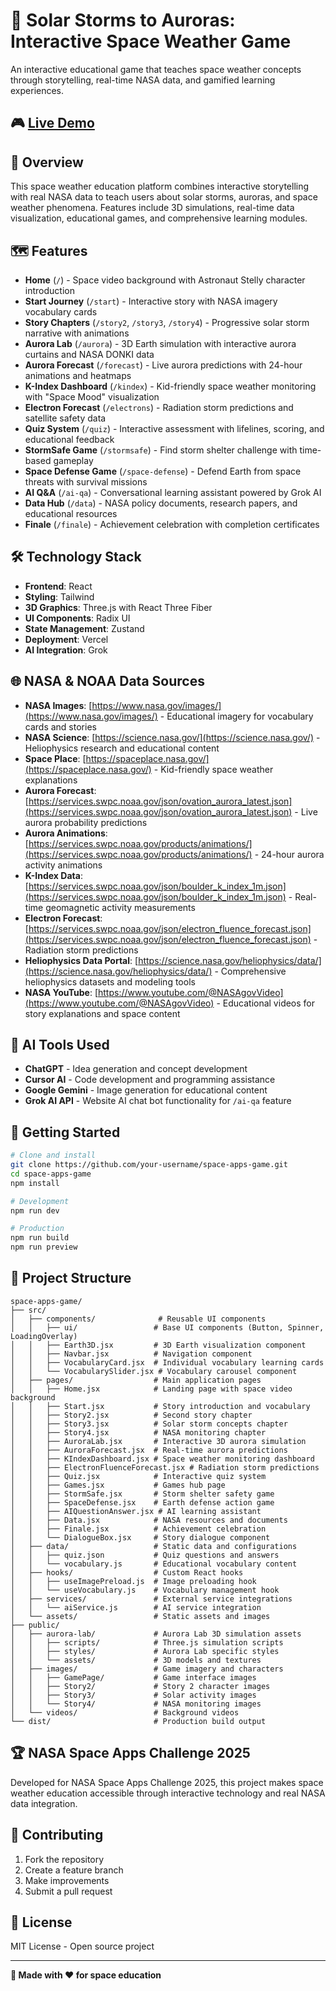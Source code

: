 # 🌟 Solar Storms to Auroras: Interactive Space Weather Game
An interactive educational game that teaches space weather concepts through storytelling, real-time NASA data, and gamified learning experiences.

## 🎮 [Live Demo](https://space-apps-game.vercel.app)

## 📖 Overview

This space weather education platform combines interactive storytelling with real NASA data to teach users about solar storms, auroras, and space weather phenomena. Features include 3D simulations, real-time data visualization, educational games, and comprehensive learning modules.

## 🗺️ Features

- **Home** (`/`) - Space video background with Astronaut Stelly character introduction
- **Start Journey** (`/start`) - Interactive story with NASA imagery vocabulary cards
- **Story Chapters** (`/story2`, `/story3`, `/story4`) - Progressive solar storm narrative with animations
- **Aurora Lab** (`/aurora`) - 3D Earth simulation with interactive aurora curtains and NASA DONKI data
- **Aurora Forecast** (`/forecast`) - Live aurora predictions with 24-hour animations and heatmaps
- **K-Index Dashboard** (`/kindex`) - Kid-friendly space weather monitoring with "Space Mood" visualization
- **Electron Forecast** (`/electrons`) - Radiation storm predictions and satellite safety data
- **Quiz System** (`/quiz`) - Interactive assessment with lifelines, scoring, and educational feedback
- **StormSafe Game** (`/stormsafe`) - Find storm shelter challenge with time-based gameplay
- **Space Defense Game** (`/space-defense`) - Defend Earth from space threats with survival missions
- **AI Q&A** (`/ai-qa`) - Conversational learning assistant powered by Grok AI
- **Data Hub** (`/data`) - NASA policy documents, research papers, and educational resources
- **Finale** (`/finale`) - Achievement celebration with completion certificates

## 🛠️ Technology Stack

- **Frontend**: React
- **Styling**: Tailwind 
- **3D Graphics**: Three.js with React Three Fiber
- **UI Components**: Radix UI
- **State Management**: Zustand
- **Deployment**: Vercel
- **AI Integration**: Grok

## 🌐 NASA & NOAA Data Sources

- **NASA Images**: [https://www.nasa.gov/images/](https://www.nasa.gov/images/) - Educational imagery for vocabulary cards and stories
- **NASA Science**: [https://science.nasa.gov/](https://science.nasa.gov/) - Heliophysics research and educational content
- **Space Place**: [https://spaceplace.nasa.gov/](https://spaceplace.nasa.gov/) - Kid-friendly space weather explanations
- **Aurora Forecast**: [https://services.swpc.noaa.gov/json/ovation_aurora_latest.json](https://services.swpc.noaa.gov/json/ovation_aurora_latest.json) - Live aurora probability predictions
- **Aurora Animations**: [https://services.swpc.noaa.gov/products/animations/](https://services.swpc.noaa.gov/products/animations/) - 24-hour aurora activity animations
- **K-Index Data**: [https://services.swpc.noaa.gov/json/boulder_k_index_1m.json](https://services.swpc.noaa.gov/json/boulder_k_index_1m.json) - Real-time geomagnetic activity measurements
- **Electron Forecast**: [https://services.swpc.noaa.gov/json/electron_fluence_forecast.json](https://services.swpc.noaa.gov/json/electron_fluence_forecast.json) - Radiation storm predictions
- **Heliophysics Data Portal**: [https://science.nasa.gov/heliophysics/data/](https://science.nasa.gov/heliophysics/data/) - Comprehensive heliophysics datasets and modeling tools
- **NASA YouTube**: [https://www.youtube.com/@NASAgovVideo](https://www.youtube.com/@NASAgovVideo) - Educational videos for story explanations and space content 



## 🤖 AI Tools Used

- **ChatGPT** - Idea generation and concept development
- **Cursor AI** - Code development and programming assistance  
- **Google Gemini** - Image generation for educational content
- **Grok AI API** - Website AI chat bot functionality for `/ai-qa` feature


## 🚀 Getting Started

   ```bash
# Clone and install
   git clone https://github.com/your-username/space-apps-game.git
   cd space-apps-game
   npm install

# Development
   npm run dev

# Production
   npm run build
   npm run preview
   ```

## 📁 Project Structure

```
space-apps-game/
├── src/
│   ├── components/              # Reusable UI components
│   │   ├── ui/                 # Base UI components (Button, Spinner, LoadingOverlay)
│   │   ├── Earth3D.jsx         # 3D Earth visualization component
│   │   ├── Navbar.jsx          # Navigation component
│   │   ├── VocabularyCard.jsx  # Individual vocabulary learning cards
│   │   └── VocabularySlider.jsx # Vocabulary carousel component
│   ├── pages/                  # Main application pages
│   │   ├── Home.jsx            # Landing page with space video background
│   │   ├── Start.jsx           # Story introduction and vocabulary
│   │   ├── Story2.jsx          # Second story chapter
│   │   ├── Story3.jsx          # Solar storm concepts chapter
│   │   ├── Story4.jsx          # NASA monitoring chapter
│   │   ├── AuroraLab.jsx       # Interactive 3D aurora simulation
│   │   ├── AuroraForecast.jsx  # Real-time aurora predictions
│   │   ├── KIndexDashboard.jsx # Space weather monitoring dashboard
│   │   ├── ElectronFluenceForecast.jsx # Radiation storm predictions
│   │   ├── Quiz.jsx            # Interactive quiz system
│   │   ├── Games.jsx           # Games hub page
│   │   ├── StormSafe.jsx       # Storm shelter safety game
│   │   ├── SpaceDefense.jsx    # Earth defense action game
│   │   ├── AIQuestionAnswer.jsx # AI learning assistant
│   │   ├── Data.jsx            # NASA resources and documents
│   │   ├── Finale.jsx          # Achievement celebration
│   │   └── DialogueBox.jsx     # Story dialogue component
│   ├── data/                   # Static data and configurations
│   │   ├── quiz.json           # Quiz questions and answers
│   │   └── vocabulary.js       # Educational vocabulary content
│   ├── hooks/                  # Custom React hooks
│   │   ├── useImagePreload.js  # Image preloading hook
│   │   └── useVocabulary.js    # Vocabulary management hook
│   ├── services/               # External service integrations
│   │   └── aiService.js        # AI service integration
│   └── assets/                 # Static assets and images
├── public/
│   ├── aurora-lab/             # Aurora Lab 3D simulation assets
│   │   ├── scripts/            # Three.js simulation scripts
│   │   ├── styles/             # Aurora Lab specific styles
│   │   └── assets/             # 3D models and textures
│   ├── images/                 # Game imagery and characters
│   │   ├── GamePage/           # Game interface images
│   │   ├── Story2/             # Story 2 character images
│   │   ├── Story3/             # Solar activity images
│   │   └── Story4/             # NASA monitoring images
│   └── videos/                 # Background videos
└── dist/                       # Production build output
```


## 🏆 NASA Space Apps Challenge 2025

Developed for NASA Space Apps Challenge 2025, this project makes space weather education accessible through interactive technology and real NASA data integration.

## 🤝 Contributing

1. Fork the repository
2. Create a feature branch
3. Make improvements
4. Submit a pull request

## 📄 License

MIT License - Open source project

---

**🌟 Made with ❤️ for space education**
